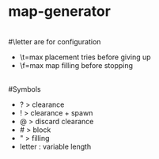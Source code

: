# map-generator</br>
</br>
#\letter are for configuration </br>
<ul>
<li>\t=max placement tries before giving up</li>
<li>\f=max map filling before stopping</li>
</ul>
</br>
#Symbols</br>
<ul>
<li>? > clearance</li>
<li>! > clearance + spawn</li>
<li>@ > discard clearance</li>
<li># > block</li>
<li>" > filling</li>
<li>letter : variable length</li>
</ul>
